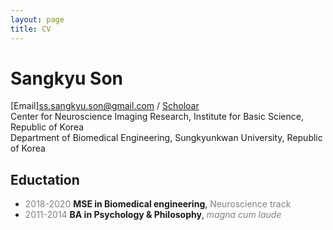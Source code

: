 ```yaml
---
layout: page
title: CV
---
```

# Sangkyu Son
[Email]<ss.sangkyu.son@gmail.com> / [Scholoar](https://scholar.google.co.kr/citations?user=NYCkQZAAAAAJ&hl=ko&oi=ao)<br>
Center for Neuroscience Imaging Research, Institute for Basic Science, Republic of Korea <br>
Department of Biomedical Engineering, Sungkyunkwan University, Republic of Korea<br>

## Eductation
-  <span style="color:gray">2018-2020</span> **MSE in Biomedical engineering**, <span style="color:gray">Neuroscience track</span>
-  <span style="color:gray">2011-2014</span> **BA in Psychology & Philosophy**, <span style="color:gray">*magna cum laude*</span>
